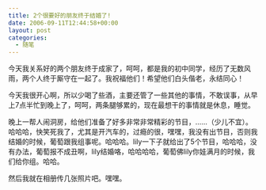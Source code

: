 ```yaml
---
title: 2个很要好的朋友终于结婚了!
date: 2006-09-11T12:44:58+00:00
layout: post
categories:
  - 随笔
---
```


今天我关系好的两个朋友终于成家了，呵呵，都是我的初中同学，经历了无数风雨，两个人终于厮守在一起了。我祝福他们！希望他们白头偕老，永结同心！

今天我很开心啊，所以少喝了些酒，主要还管了一些其他的事情，不敢误事，从早上7点半忙到晚上了，呵呵，两条腿够累的，现在最想干的事情就是休息，睡觉。

晚上一帮人闹洞房，给他们准备了好多非常非常精彩的节目，……（少儿不宜）。哈哈哈，快笑死我了，尤其是开汽车的，过瘾的很，嘿嘿，我没有出节目，否则我结婚的时候，葡萄跟我组事呢。哈哈哈。lily一下子就给出了5个节目，哈哈哈，没有办法，葡萄报不成丑啊，lily结婚咯，哈哈哈哈，葡萄佛lily你娃满月的时候，我们给你组。哈哈。

然后我就在相册传几张照片吧。嘿嘿。